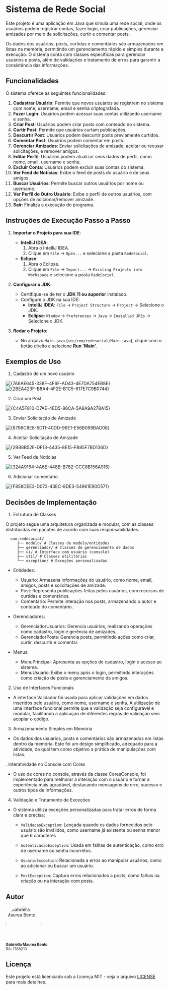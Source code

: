 # Sistema de Rede Social

Este projeto é uma aplicação em Java que simula uma rede social, onde os usuários podem registrar contas, fazer login, criar publicações, gerenciar amizades por meio de solicitações, curtir e comentar posts.

Os dados dos usuários, posts, curtidas e comentários são armazenados em listas na memória, permitindo um gerenciamento rápido e simples durante a execução. O sistema conta com classes específicas para gerenciar usuários e posts, além de validações e tratamento de erros para garantir a consistência das informações.

## Funcionalidades

O sistema oferece as seguintes funcionalidades:

1. **Cadastrar Usuário**: Permite que novos usuários se registrem no sistema com nome, username, email e senha criptografada.
2. **Fazer Login**: Usuários podem acessar suas contas utilizando username e senha.
3. **Criar Post**: Usuários podem criar posts com conteúdo no sistema.
4. **Curtir Post**: Permite que usuários curtam publicações.
5. **Descurtir Post**: Usuários podem descurtir posts previamente curtidos.
6. **Comentar Post**: Usuários podem comentar em posts.
7. **Gerenciar Amizades**: Enviar solicitações de amizade, aceitar ou recusar solicitações, e remover amigos.
8. **Editar Perfil**: Usuários podem atualizar seus dados de perfil, como nome, email, username e senha.
9. **Excluir Conta**: Usuários podem excluir suas contas do sistema.
10. **Ver Feed de Notícias**: Exibe o feed de posts do usuário e de seus amigos.
11. **Buscar Usuários**: Permite buscar outros usuários por nome ou username.
12. **Ver Perfil de Outro Usuário**: Exibe o perfil de outros usuários, com opções de adicionar/remover amizade.
13. **Sair**: Finaliza a execução do programa.

## Instruções de Execução Passo a Passo
1. **Importar o Projeto para sua IDE**:
   - **IntelliJ IDEA**:
     1. Abra o IntelliJ IDEA.
     2. Clique em `File` -> `Open...` e selecione a pasta `RedeSocial`.
   - **Eclipse**:
     1. Abra o Eclipse.
     2. Clique em `File` -> `Import...` -> `Existing Projects into Workspace` e selecione a pasta `RedeSocial`.

2. **Configurar o JDK**:
   - Certifique-se de ter o **JDK 11 ou superior** instalado.
   - Configure o JDK na sua IDE:
     - **IntelliJ IDEA**: `File` -> `Project Structure` -> `Project` -> Selecione o JDK.
     - **Eclipse**: `Window` -> `Preferences` -> `Java` -> `Installed JREs` -> Selecione o JDK.

3. **Rodar o Projeto**:
   - No arquivo `Main.java` (`src/com/redesocial/Main.java`), clique com o botão direito e selecione **Run 'Main'**.

## Exemplos de Uso
1. Cadastro de um novo usuário
   
![{7A6AE645-338F-4F6F-AD43-4E7DA754EB8E}](https://github.com/user-attachments/assets/6b144d09-7b1f-4523-8484-189dfb364e98)
![{2BEA423F-B8A4-4F2E-B1C5-617E7C9B0744}](https://github.com/user-attachments/assets/229c4fe7-ed5d-49df-8de2-464766391f9d)

2. Criar um Post
   
![{C4A5F810-D7AE-4ED5-86CA-5A8A9A278A15}](https://github.com/user-attachments/assets/3f56a3ff-e9d7-41ab-8347-955aa920e1dd)


3. Enviar Solicitação de Amizade

![{8796C8E8-5D11-40DD-96E1-E56B099BAD08}](https://github.com/user-attachments/assets/3844a79d-6601-4749-8868-cb46a1d04009)

4. Aceitar Solicitação de Amizade

![{2BB8B52E-DF13-4435-8E15-FB95F7BD136D}](https://github.com/user-attachments/assets/636b7ec9-98f3-4ddb-a820-1daa70bdfc92)


5. Ver Feed de Notícias

![{324A9164-4A6E-448B-B782-CCC8B156A916}](https://github.com/user-attachments/assets/e66bb96b-d107-42b1-8b15-72b7232aedec)


6. Adicionar comentário
   
![{F858DEE3-D073-43EC-8DE3-54961E90D571}](https://github.com/user-attachments/assets/acf3b17d-7a21-49e7-84e4-2d3069c4c82a)

     
## Decisões de Implementação
1. Estrutura de Classes
   
O projeto segue uma arquitetura organizada e modular, com as classes distribuídas em pacotes de acordo com suas responsabilidades.
```
  com.redesocial/
     ├── modelo/ # Classes de modelo/entidades
     ├── gerenciador/ # Classes de gerenciamento de dados
     ├── ui/ # Interface com usuário (console)
     ├── util/ # Classes utilitárias
     └── exception/ # Exceções personalizadas
```

- Entidades:
   - Usuario: Armazena informações do usuário, como nome, email, amigos, posts e solicitações de amizade.
   - Post: Representa publicações feitas pelos usuários, com recursos de curtidas e comentários.
   - Comentario: Permite interação nos posts, armazenando o autor e conteúdo do comentário.

- Gerenciadores:
   - GerenciadorUsuarios: Gerencia usuários, realizando operações como cadastro, login e gerência de amizades.
   - GerenciadorPosts: Gerencia posts, permitindo ações como criar, curtir, descurtir e comentar.

- Menus:
   - MenuPrincipal: Apresenta as opções de cadastro, login e acesso ao sistema.
   - MenuUsuario: Exibe o menu após o login, permitindo interações como criação de posts e gerenciamento de amigos.

2. Uso de Interfaces Funcionais
   
- A interface Validador foi usada para aplicar validações em dados inseridos pelo usuário, como nome, username e senha. A utilização de uma interface funcional permite que a validação seja configurável e modular, facilitando a aplicação de diferentes regras de validação sem acoplar o código.

3. Armazenamento Simples em Memória
   
- Os dados dos usuários, posts e comentários são armazenados em listas dentro da memória. Este foi um design simplificado, adequado para a atividade, da qual tem como objetivo a prática de manipulações com listas.


. Interatividade no Console com Cores
   
- O uso de cores no console, através da classe CoresConsole, foi implementado para melhorar a interação com o usuário e tornar a experiência mais agradável, destacando mensagens de erro, sucesso e outros tipos de informações.

4. Validação e Tratamento de Exceções
    
- O sistema utiliza exceções personalizadas para tratar erros de forma clara e precisa:

   - `ValidacaoException`: Lançada quando os dados fornecidos pelo usuário são inválidos, como username já existente ou senha menor que 6 caracteres

   - `AutenticacaoException`: Usada em falhas de autenticação, como erro de username ou senha incorretos.

   - `UsuarioException`: Relacionada a erros ao manipular usuários, como ao adicionar ou buscar um usuário.

   - `PostException`: Captura erros relacionados a posts, como falhas na criação ou na interação com posts.

## Autor
<div align="left">
  <a href="https://github.com/gabibento">
    <img alt="Gabriella Maurea Bento" src="https://avatars.githubusercontent.com/u/143539144?v=4" width="115" style="border-radius:50%">
  </a>
  <br>
  <sub><b>Gabriella Maurea Bento</b></sub><br>
  <sub>RA: 1788213</sub><br>
</div>

## Licença

Este projeto está licenciado sob a Licença MIT - veja o arquivo [LICENSE](LICENSE) para mais detalhes.

